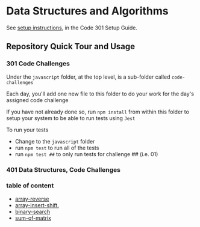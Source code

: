 # Data Structures and Algorithms

See [setup instructions](https://codefellows.github.io/setup-guide/code-301/3-code-challenges), in the Code 301 Setup Guide.

## Repository Quick Tour and Usage

### 301 Code Challenges

Under the `javascript` folder, at the top level, is a sub-folder called `code-challenges`

Each day, you'll add one new file to this folder to do your work for the day's assigned code challenge

If you have not already done so, run `npm install` from within this folder to setup your system to be able to run tests using `Jest`

To run your tests

- Change to the `javascript` folder
- run `npm test` to run all of the tests
- run `npm test ##` to only run tests for challenge ## (i.e. 01)

### 401 Data Structures, Code Challenges

### table of content

* [array-reverse](code-challenge-401/README.md)
* [array-insert-shift.](code-challenge-401/code02/README.md)
* [binary-search](code-challenge-401/code03/README.md)
* [sum-of-matrix](https://docs.google.com/spreadsheets/d/11wgBlzJV9kaZISAsI-InIggcqnUlR3LLWqSdoSmgA5U/edit#gid=2115233320)


